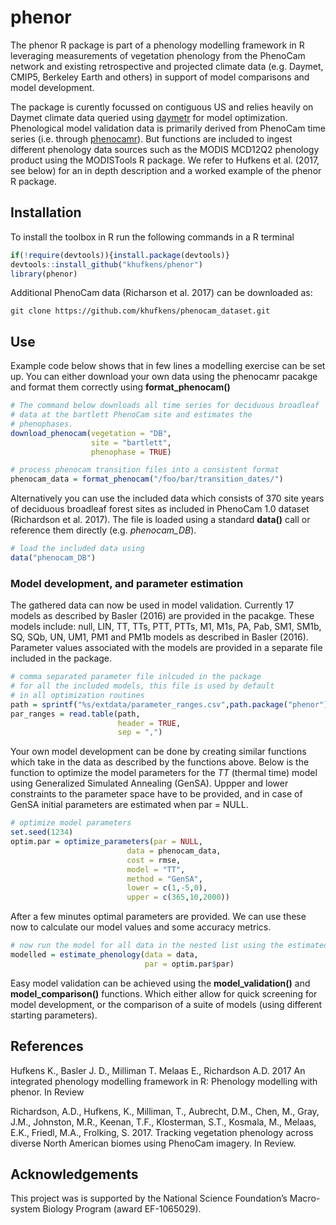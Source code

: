 # phenor

The phenor R package is part of a phenology modelling framework in R leveraging measurements of vegetation phenology from the PhenoCam network and existing retrospective and projected climate data (e.g. Daymet, CMIP5, Berkeley Earth and others) in support of model comparisons and model development.

The package is curently focussed on contiguous US and relies heavily on Daymet climate data queried using [daymetr](https://github.com/khufkens/daymetr) for model optimization. Phenological model validation data is primarily derived from PhenoCam time series (i.e. through [phenocamr](https://github.com/khufkens/phenocamr)). But functions are included to ingest different phenology data sources such as the MODIS MCD12Q2 phenology product using the MODISTools R package. We refer to Hufkens et al. (2017, see below) for an in depth description and a worked example of the phenor R package.


## Installation

To install the toolbox in R run the following commands in a R terminal

```R
if(!require(devtools)){install.package(devtools)}
devtools::install_github("khufkens/phenor")
library(phenor)
```
Additional PhenoCam data (Richarson et al. 2017) can be downloaded as:

```
git clone https://github.com/khufkens/phenocam_dataset.git
```

## Use

Example code below shows that in few lines a modelling exercise can be set up. You can either download your own data using the phenocamr pacakge and format them correctly using **format_phenocam()**

```R
# The command below downloads all time series for deciduous broadleaf
# data at the bartlett PhenoCam site and estimates the
# phenophases.
download_phenocam(vegetation = "DB",
                  site = "bartlett",
                  phenophase = TRUE)

# process phenocam transition files into a consistent format
phenocam_data = format_phenocam("/foo/bar/transition_dates/")
```

Alternatively you can use the included data which consists of 370 site years of deciduous broadleaf forest sites as included in PhenoCam 1.0 dataset (Richardson et al. 2017). The file is loaded using a standard **data()** call or reference them directly (e.g. *phenocam_DB*).

```R
# load the included data using
data("phenocam_DB")
```

### Model development, and parameter estimation

The gathered data can now be used in model validation. Currently 17 models as described by Basler (2016) are provided in the pacakge. These models include: null, LIN, TT, TTs, PTT, PTTs, M1, M1s, PA, Pab, SM1, SM1b, SQ, SQb, UN, UM1, PM1 and PM1b models as described in Basler (2016). Parameter values associated with the models are provided in a separate file included in the package.

```R
# comma separated parameter file inlcuded in the package
# for all the included models, this file is used by default
# in all optimization routines
path = sprintf("%s/extdata/parameter_ranges.csv",path.package("phenor"))
par_ranges = read.table(path,
                        header = TRUE,
                        sep = ",")
```

Your own model development can be done by creating similar functions which take in the data as described by the functions above. Below is the function to optimize the model parameters for the *TT* (thermal time) model using Generalized Simulated Annealing (GenSA). Uppper and lower constraints to the parameter space have to be provided, and in case of GenSA initial parameters are estimated when par = NULL.

```R
# optimize model parameters
set.seed(1234)
optim.par = optimize_parameters(par = NULL,
                          data = phenocam_data,
                          cost = rmse,
                          model = "TT",
                          method = "GenSA",
                          lower = c(1,-5,0),
                          upper = c(365,10,2000))
```

After a few minutes optimal parameters are provided. We can use these now to calculate our model values and some accuracy metrics.

```R
# now run the model for all data in the nested list using the estimated parameters
modelled = estimate_phenology(data = data,
                              par = optim.par$par)
```

Easy model validation can be achieved using the **model_validation()** and **model_comparison()** functions. Which either allow for quick screening for model development, or the comparison of a suite of models (using different starting parameters).

## References

Hufkens K., Basler J. D., Milliman T. Melaas E., Richardson A.D. 2017 An integrated phenology modelling framework in R: Phenology modelling with phenor. In Review

Richardson, A.D., Hufkens, K., Milliman, T., Aubrecht, D.M., Chen, M., Gray, J.M., Johnston, M.R., Keenan, T.F., Klosterman, S.T., Kosmala, M., Melaas, E.K., Friedl, M.A., Frolking, S. 2017. Tracking vegetation phenology across diverse North American biomes using PhenoCam imagery. In Review.

## Acknowledgements

This project was is supported by the National Science Foundation’s Macro-system Biology Program (award EF-1065029).